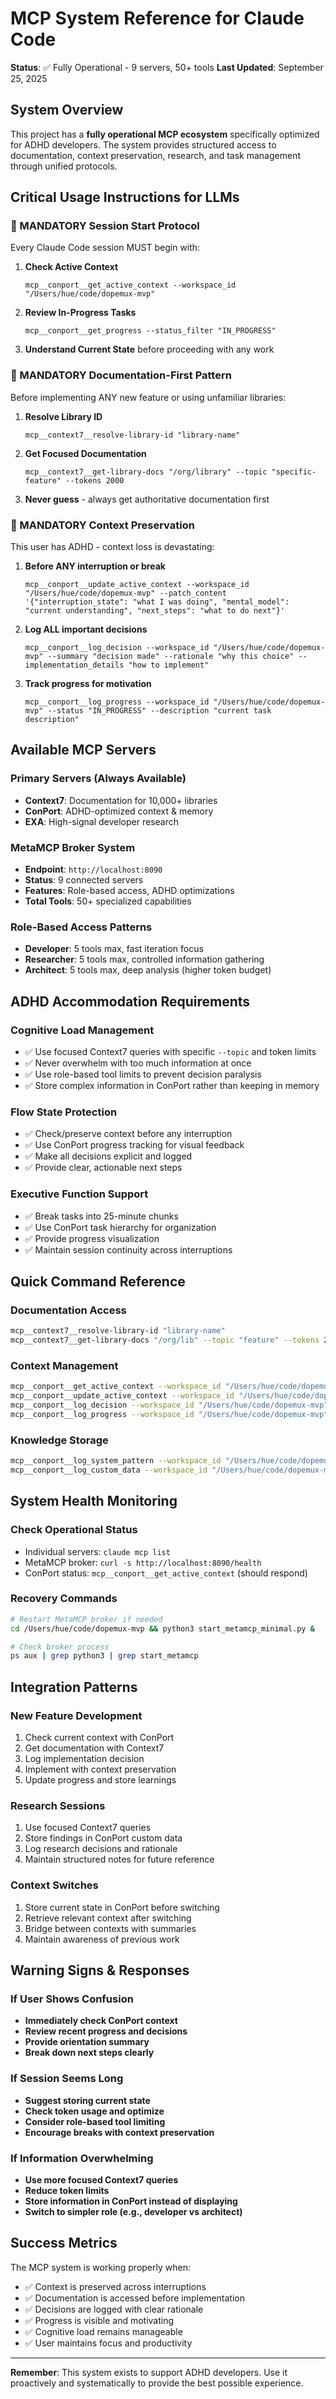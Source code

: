 # MCP System Reference for Claude Code

**Status**: ✅ Fully Operational - 9 servers, 50+ tools
**Last Updated**: September 25, 2025

## System Overview

This project has a **fully operational MCP ecosystem** specifically optimized for ADHD developers. The system provides structured access to documentation, context preservation, research, and task management through unified protocols.

## Critical Usage Instructions for LLMs

### 🚨 MANDATORY Session Start Protocol
Every Claude Code session MUST begin with:

1. **Check Active Context**
   ```
   mcp__conport__get_active_context --workspace_id "/Users/hue/code/dopemux-mvp"
   ```

2. **Review In-Progress Tasks**
   ```
   mcp__conport__get_progress --status_filter "IN_PROGRESS"
   ```

3. **Understand Current State** before proceeding with any work

### 🚨 MANDATORY Documentation-First Pattern
Before implementing ANY new feature or using unfamiliar libraries:

1. **Resolve Library ID**
   ```
   mcp__context7__resolve-library-id "library-name"
   ```

2. **Get Focused Documentation**
   ```
   mcp__context7__get-library-docs "/org/library" --topic "specific-feature" --tokens 2000
   ```

3. **Never guess** - always get authoritative documentation first

### 🚨 MANDATORY Context Preservation
This user has ADHD - context loss is devastating:

1. **Before ANY interruption or break**
   ```
   mcp__conport__update_active_context --workspace_id "/Users/hue/code/dopemux-mvp" --patch_content '{"interruption_state": "what I was doing", "mental_model": "current understanding", "next_steps": "what to do next"}'
   ```

2. **Log ALL important decisions**
   ```
   mcp__conport__log_decision --workspace_id "/Users/hue/code/dopemux-mvp" --summary "decision made" --rationale "why this choice" --implementation_details "how to implement"
   ```

3. **Track progress for motivation**
   ```
   mcp__conport__log_progress --workspace_id "/Users/hue/code/dopemux-mvp" --status "IN_PROGRESS" --description "current task description"
   ```

## Available MCP Servers

### Primary Servers (Always Available)
- **Context7**: Documentation for 10,000+ libraries
- **ConPort**: ADHD-optimized context & memory
- **EXA**: High-signal developer research

### MetaMCP Broker System
- **Endpoint**: `http://localhost:8090`
- **Status**: 9 connected servers
- **Features**: Role-based access, ADHD optimizations
- **Total Tools**: 50+ specialized capabilities

### Role-Based Access Patterns
- **Developer**: 5 tools max, fast iteration focus
- **Researcher**: 5 tools max, controlled information gathering
- **Architect**: 5 tools max, deep analysis (higher token budget)

## ADHD Accommodation Requirements

### Cognitive Load Management
- ✅ Use focused Context7 queries with specific `--topic` and token limits
- ✅ Never overwhelm with too much information at once
- ✅ Use role-based tool limits to prevent decision paralysis
- ✅ Store complex information in ConPort rather than keeping in memory

### Flow State Protection
- ✅ Check/preserve context before any interruption
- ✅ Use ConPort progress tracking for visual feedback
- ✅ Make all decisions explicit and logged
- ✅ Provide clear, actionable next steps

### Executive Function Support
- ✅ Break tasks into 25-minute chunks
- ✅ Use ConPort task hierarchy for organization
- ✅ Provide progress visualization
- ✅ Maintain session continuity across interruptions

## Quick Command Reference

### Documentation Access
```bash
mcp__context7__resolve-library-id "library-name"
mcp__context7__get-library-docs "/org/lib" --topic "feature" --tokens 2000
```

### Context Management
```bash
mcp__conport__get_active_context --workspace_id "/Users/hue/code/dopemux-mvp"
mcp__conport__update_active_context --workspace_id "/Users/hue/code/dopemux-mvp" --patch_content '{}'
mcp__conport__log_decision --workspace_id "/Users/hue/code/dopemux-mvp" --summary "" --rationale ""
mcp__conport__log_progress --workspace_id "/Users/hue/code/dopemux-mvp" --status "" --description ""
```

### Knowledge Storage
```bash
mcp__conport__log_system_pattern --workspace_id "/Users/hue/code/dopemux-mvp" --name "" --description ""
mcp__conport__log_custom_data --workspace_id "/Users/hue/code/dopemux-mvp" --category "" --key "" --value ""
```

## System Health Monitoring

### Check Operational Status
- Individual servers: `claude mcp list`
- MetaMCP broker: `curl -s http://localhost:8090/health`
- ConPort status: `mcp__conport__get_active_context` (should respond)

### Recovery Commands
```bash
# Restart MetaMCP broker if needed
cd /Users/hue/code/dopemux-mvp && python3 start_metamcp_minimal.py &

# Check broker process
ps aux | grep python3 | grep start_metamcp
```

## Integration Patterns

### New Feature Development
1. Check current context with ConPort
2. Get documentation with Context7
3. Log implementation decision
4. Implement with context preservation
5. Update progress and store learnings

### Research Sessions
1. Use focused Context7 queries
2. Store findings in ConPort custom data
3. Log research decisions and rationale
4. Maintain structured notes for future reference

### Context Switches
1. Store current state in ConPort before switching
2. Retrieve relevant context after switching
3. Bridge between contexts with summaries
4. Maintain awareness of previous work

## Warning Signs & Responses

### If User Shows Confusion
- **Immediately check ConPort context**
- **Review recent progress and decisions**
- **Provide orientation summary**
- **Break down next steps clearly**

### If Session Seems Long
- **Suggest storing current state**
- **Check token usage and optimize**
- **Consider role-based tool limiting**
- **Encourage breaks with context preservation**

### If Information Overwhelming
- **Use more focused Context7 queries**
- **Reduce token limits**
- **Store information in ConPort instead of displaying**
- **Switch to simpler role (e.g., developer vs architect)**

## Success Metrics

The MCP system is working properly when:
- ✅ Context is preserved across interruptions
- ✅ Documentation is accessed before implementation
- ✅ Decisions are logged with clear rationale
- ✅ Progress is visible and motivating
- ✅ Cognitive load remains manageable
- ✅ User maintains focus and productivity

---

**Remember**: This system exists to support ADHD developers. Use it proactively and systematically to provide the best possible experience.